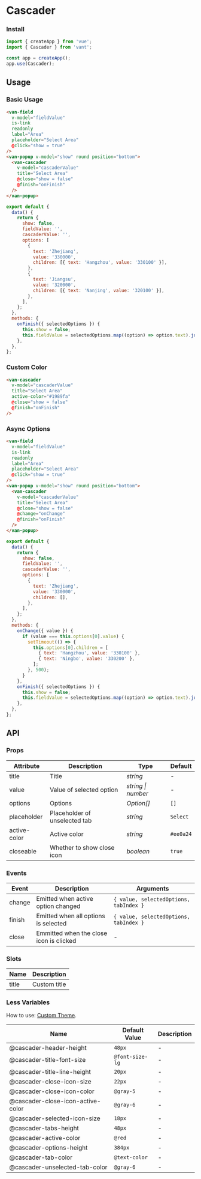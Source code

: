 # Cascader

### Install

```js
import { createApp } from 'vue';
import { Cascader } from 'vant';

const app = createApp();
app.use(Cascader);
```

## Usage

### Basic Usage

```html
<van-field
  v-model="fieldValue"
  is-link
  readonly
  label="Area"
  placeholder="Select Area"
  @click="show = true"
/>
<van-popup v-model="show" round position="bottom">
  <van-cascader
    v-model="cascaderValue"
    title="Select Area"
    @close="show = false"
    @finish="onFinish"
  />
</van-popup>
```

```js
export default {
  data() {
    return {
      show: false,
      fieldValue: '',
      cascaderValue: '',
      options: [
        {
          text: 'Zhejiang',
          value: '330000',
          children: [{ text: 'Hangzhou', value: '330100' }],
        },
        {
          text: 'Jiangsu',
          value: '320000',
          children: [{ text: 'Nanjing', value: '320100' }],
        },
      ],
    };
  },
  methods: {
    onFinish({ selectedOptions }) {
      this.show = false;
      this.fieldValue = selectedOptions.map((option) => option.text).join('/');
    },
  },
};
```

### Custom Color

```html
<van-cascader
  v-model="cascaderValue"
  title="Select Area"
  active-color="#1989fa"
  @close="show = false"
  @finish="onFinish"
/>
```

### Async Options

```html
<van-field
  v-model="fieldValue"
  is-link
  readonly
  label="Area"
  placeholder="Select Area"
  @click="show = true"
/>
<van-popup v-model="show" round position="bottom">
  <van-cascader
    v-model="cascaderValue"
    title="Select Area"
    @close="show = false"
    @change="onChange"
    @finish="onFinish"
  />
</van-popup>
```

```js
export default {
  data() {
    return {
      show: false,
      fieldValue: '',
      cascaderValue: '',
      options: [
        {
          text: 'Zhejiang',
          value: '330000',
          children: [],
        },
      ],
    };
  },
  methods: {
    onChange({ value }) {
      if (value === this.options[0].value) {
        setTimeout(() => {
          this.options[0].children = [
            { text: 'Hangzhou', value: '330100' },
            { text: 'Ningbo', value: '330200' },
          ];
        }, 500);
      }
    },
    onFinish({ selectedOptions }) {
      this.show = false;
      this.fieldValue = selectedOptions.map((option) => option.text).join('/');
    },
  },
};
```

## API

### Props

| Attribute | Description | Type | Default |
| --- | --- | --- | --- |
| title | Title | _string_ | - |
| value | Value of selected option | _string \| number_ | - |
| options | Options | _Option[]_ | `[]` |
| placeholder | Placeholder of unselected tab | _string_ | `Select` |
| active-color | Active color | _string_ | `#ee0a24` |
| closeable | Whether to show close icon | _boolean_ | `true` |

### Events

| Event | Description | Arguments |
| --- | --- | --- |
| change | Emitted when active option changed | `{ value, selectedOptions, tabIndex }` |
| finish | Emitted when all options is selected | `{ value, selectedOptions, tabIndex }` |
| close | Emmitted when the close icon is clicked | - |

### Slots

| Name  | Description  |
| ----- | ------------ |
| title | Custom title |

### Less Variables

How to use: [Custom Theme](#/en-US/theme).

| Name                              | Default Value   | Description |
| --------------------------------- | --------------- | ----------- |
| @cascader-header-height           | `48px`          | -           |
| @cascader-title-font-size         | `@font-size-lg` | -           |
| @cascader-title-line-height       | `20px`          | -           |
| @cascader-close-icon-size         | `22px`          | -           |
| @cascader-close-icon-color        | `@gray-5`       | -           |
| @cascader-close-icon-active-color | `@gray-6`       | -           |
| @cascader-selected-icon-size      | `18px`          | -           |
| @cascader-tabs-height             | `48px`          | -           |
| @cascader-active-color            | `@red`          | -           |
| @cascader-options-height          | `384px`         | -           |
| @cascader-tab-color               | `@text-color`   | -           |
| @cascader-unselected-tab-color    | `@gray-6`       | -           |
